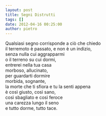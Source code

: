 ```yaml
---
layout: post
title: Segni Distrutti
tags: []
date: 2012-04-16 00:25:00
author: pietro
---
```

Qualsiasi segno corrisponde a ciò che chiedo<br/>il terremoto è passato, e non è un indizio,<br/>senza nulla cui aggrapparmi<br/>o il terreno su cui dormi,<br/>entrerei nella tua casa<br/>morboso, allucinato,<br/>per guardarti dormire<br/>morbida, sognante,<br/>la morte che ti sfiora e tu la senti appena<br/>è così giusto, così sano,<br/>così sbagliato e così feroce<br/>una carezza lungo il seno<br/>e tutto dorme, tutto tace.<br/>
